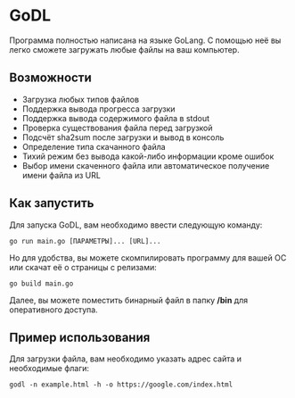 # GoDL
Программа полностью написана на языке GoLang. С помощью неё вы легко сможете загружать любые файлы на ваш компьютер.

## Возможности
* Загрузка любых типов файлов
* Поддержка вывода прогресса загрузки
* Поддержка вывода содержимого файла в stdout
* Проверка существования файла перед загрузкой
* Подсчёт sha2sum после загрузки и вывод в консоль
* Определение типа скачанного файла
* Тихий режим без вывода какой-либо информации кроме ошибок
* Выбор имени скаченного файла или автоматическое получение имени файла из URL

## Как запустить
Для запуска GoDL, вам необходимо ввести следующую команду:
```
go run main.go [ПАРАМЕТРЫ]... [URL]...
```
Но для удобства, вы можете скомпилировать программу для вашей ОС или скачат её о страницы с релизами:
```
go build main.go
```
Далее, вы можете поместить бинарный файл в папку **/bin** для оперативного доступа.

## Пример использования
Для загрузки файла, вам необходимо указать адрес сайта и необходимые флаги:
```
godl -n example.html -h -o https://google.com/index.html
```
